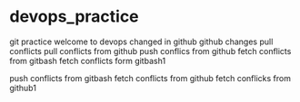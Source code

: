 # devops_practice
git practice
welcome to devops
changed in github
github changes
pull conflicts
pull conflicts from github
push conflics from github
fetch conflicts from gitbash
fetch conflicts form gitbash1

push conflicts from gitbash
fetch conflicts from github
fetch conflicks from github1
